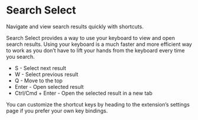 # Search Select

Navigate and view search results quickly with shortcuts.

Search Select provides a way to use your keyboard to view and open search results. Using your keyboard is a much faster and more efficient way to work as you don’t have to lift your hands from the keyboard every time you search.

* S - Select next result
* W - Select previous result
* Q - Move to the top
* Enter - Open selected result
* Ctrl/Cmd + Enter - Open the selected result in a new tab

 You can customize the shortcut keys by heading to the extension’s settings page if you prefer your own key bindings.
